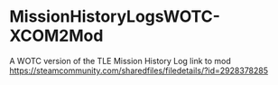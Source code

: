 # MissionHistoryLogsWOTC-XCOM2Mod
 A WOTC version of the TLE Mission History Log
link to mod https://steamcommunity.com/sharedfiles/filedetails/?id=2928378285
